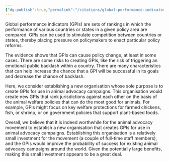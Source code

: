 ```yaml
---
{"dg-publish":true,"permalink":"/citations/global-performance-indicators-could-they-help-improve-animal-welfare-policy-animal-ask/","created":"2025-10-23T17:42:46.498+01:00","updated":"2025-10-23T17:42:46.499+01:00"}
---
```


Global performance indicators (GPIs) are sets of rankings in which the performance of various countries or states in a given policy area are compared. GPIs can be used to stimulate competition between countries or states, thereby placing pressure on policymakers to enact particular policy reforms.

The evidence shows that GPIs can cause policy change, at least in some cases. There are some risks to creating GPIs, like the risk of triggering an emotional public backlash within a country. There are many characteristics that can help increase the chance that a GPI will be successful in its goals and decrease the chance of backlash.

Here, we consider establishing a new organisation whose sole purpose is to create GPIs for use in animal advocacy campaigns. This organisation would create new GPIs that rank jurisdictions against each other on the basis of the animal welfare policies that can do the most good for animals. For example, GPIs might focus on key welfare protections for farmed chickens, fish, or shrimp, or on government policies that support plant-based foods.

Overall, we believe that it is indeed worthwhile for the animal advocacy movement to establish a new organisation that creates GPIs for use in animal advocacy campaigns. Establishing this organisation is a relatively small investment for the movement (a couple of full-time staff members), and the GPIs would improve the probability of success for existing animal advocacy campaigns around the world. Given the potentially large benefits, making this small investment appears to be a great deal.